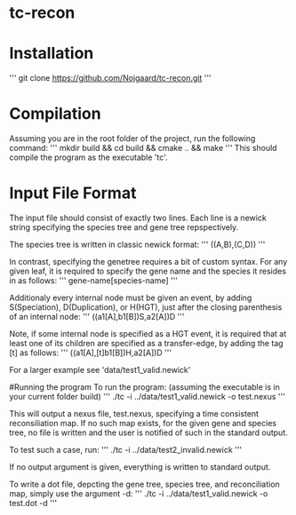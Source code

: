 # tc-recon

# Installation
'''
git clone https://github.com/Nojgaard/tc-recon.git
'''

# Compilation
Assuming you are in the root folder of the project, run the following command:
'''
mkdir build && cd build && cmake .. && make
'''
This should compile the program as the executable 'tc'.

# Input File Format
The input file should consist of exactly two lines. Each line is a newick
string specifying the species tree and gene tree repspectively.

The species tree is written in classic newick format:
'''
((A,B),(C,D))
'''

In contrast, specifying the genetree requires a bit of custom syntax. For any
given leaf, it is required to specify the gene name and the species it resides
in as follows:
'''
gene-name[species-name]
'''

Additionaly every internal node must be given an event, by adding
S(Speciation), D(Duplication), or H(HGT), just after the closing parenthesis of
an internal node:
'''
((a1[A],b1[B])S,a2[A])D
'''

Note, if some internal node is specified as a HGT event, it is required that at
least one of its children are specified as a transfer-edge, by adding the tag
[t] as follows:
'''
((a1[A],[t]b1[B])H,a2[A])D
'''

For a larger example see 'data/test1_valid.newick'

#Running the program
To run the program: (assuming the executable is in your current folder build)
'''
./tc -i ../data/test1_valid.newick -o test.nexus
'''

This will output a nexus file, test.nexus, specifying a time consistent
reconsiliation map. If no such map exists, for the given gene and species tree,
no file is written and the user is notified of such in the standard output.

To test such a case, run:
'''
./tc -i ../data/test2_invalid.newick
'''

If no output argument is given, everything is written to standard output.

To write a dot file, depcting the gene tree, species tree, and reconciliation
map, simply use the argument -d:
'''
./tc -i ../data/test1_valid.newick -o test.dot -d
'''
